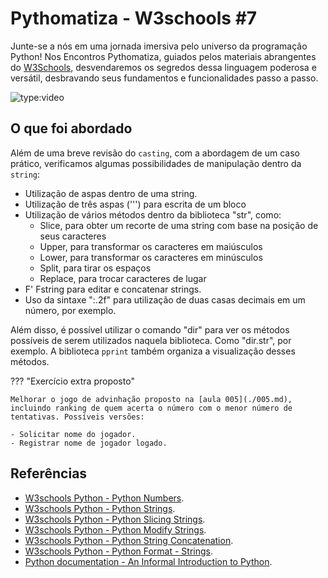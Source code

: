 # Pythomatiza - W3schools #7

Junte-se a nós em uma jornada imersiva pelo universo da programação Python! Nos Encontros Pythomatiza, guiados pelos materiais abrangentes do [W3Schools](https://www.w3schools.com/python/default.asp), desvendaremos os segredos dessa linguagem poderosa e versátil, desbravando seus fundamentos e funcionalidades passo a passo.

<!-- more -->

![type:video](https://www.youtube.com/embed/d86J2Ph1upA)

## O que foi abordado

Além de uma breve revisão do `casting`, com a abordagem de um caso prático, verificamos algumas possibilidades de manipulação dentro da `string`:

- Utilização de aspas dentro de uma string.
- Utilização de três aspas (''') para escrita de um bloco
- Utilização de vários métodos dentro da biblioteca "str", como:
    - Slice, para obter um recorte de uma string com base na posição de seus caracteres
    - Upper, para transformar os caracteres em maiúsculos
    - Lower, para transformar os caracteres em minúsculos
    - Split, para tirar os espaços
    - Replace, para trocar caracteres de lugar    
- F' Fstring para editar e concatenar strings.
- Uso da sintaxe ":.2f" para utilização de duas casas decimais em um número, por exemplo.

Além disso, é possível utilizar o comando "dir" para ver os métodos possíveis de serem utilizados naquela biblioteca. Como "dir.str", por exemplo. A biblioteca `pprint` também organiza a visualização desses métodos.

??? "Exercício extra proposto"

    Melhorar o jogo de advinhação proposto na [aula 005](./005.md), incluindo ranking de quem acerta o número com o menor número de tentativas. Possíveis versões:

    - Solicitar nome do jogador.
    - Registrar nome de jogador logado.


## Referências

- [W3schools Python - Python Numbers](https://www.w3schools.com/python/python_numbers.asp).
- [W3schools Python - Python Strings](https://www.w3schools.com/python/python_strings.asp).
- [W3schools Python - Python Slicing Strings](https://www.w3schools.com/python/python_strings_slicing.asp).
- [W3schools Python - Python Modify Strings](https://www.w3schools.com/python/python_strings_modify.asp).
- [W3schools Python - Python String Concatenation](https://www.w3schools.com/python/python_strings_concatenate.asp).
- [W3schools Python - Python Format - Strings](https://www.w3schools.com/python/python_strings_format.asp).
- [Python documentation - An Informal Introduction to Python](https://docs.python.org/3/tutorial/introduction.html).
